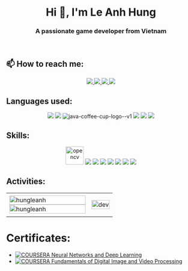 <h1 align="center">Hi 👋, I'm Le Anh Hung</h1>
<p align="center">
  <h3 align="center">A passionate game developer from Vietnam </h3>
</p>
<br />

## 📫 How to reach me:

<p align="center">
  <a href="https://www.linkedin.com/in/h%C3%B9ng-l%C3%AA-anh-83114a176/" target="_blank">
    <img src="https://img.icons8.com/fluent/48/000000/linkedin.png"/>
  </a>
  <a href="https://www.facebook.com/profile.php?id=100009707343135" alt="Facebook">
    <img src="https://img.icons8.com/fluent/48/000000/facebook-new.png" target="_blank" />
  </a> 
  <a href="https://github.com/HungLeAnh" alt="Github">
    <img src="https://img.icons8.com/fluent/48/000000/github.png"/>
  </a> 
  <a href="mailto:leanhung.bhn@gmail.com" alt="Email">
    <img src="https://img.icons8.com/fluent/48/000000/mailing.png"/>
  </a>
</p>

## Languages used:
<p align="center">
  <img src="https://img.icons8.com/color/48/c-plus-plus-logo.png"/> 
  <img src="https://img.icons8.com/color/48/c-sharp-logo.png"/>
  <img src="https://img.icons8.com/color/48/java-coffee-cup-logo--v1.png" alt="java-coffee-cup-logo--v1"/>
  <img src="https://img.icons8.com/color/48/python--v1.png"/>
  <img src="https://img.icons8.com/color/48/html-5--v1.png"/>
  <img src="https://img.icons8.com/color/48/css3.png"/>
  
</p>

## Skills:
<p align="center">
  <img src="https://www.vectorlogo.zone/logos/opencv/opencv-icon.svg" alt="opencv" width="48" height="48"/> 
  <img src="https://img.icons8.com/color/48/000000/microsoft-sql-server.png"/>
  <img src="https://img.icons8.com/color/48/000000/mysql-logo.png"/>
  <img src="https://img.icons8.com/color/48/000000/git.png"/>
  <img src="https://img.icons8.com/color/48/000000/github-2.png"/>
  <img src="https://img.icons8.com/color/48/000000/visual-studio-code-2019.png"/>
  <img src="https://img.icons8.com/color/48/null/visual-studio--v2.png"/>
  <img src="https://img.icons8.com/ios-filled/48/000000/unity.png"/>

</p>

## Activities:

<table style="width:100%;">
  <tr>
    <td>
      <img src="https://github-readme-stats.vercel.app/api/top-langs/?username=HungLeAnh&bg_color=FFFFFF00&text_color=179fa3&layout=compact&hide=CSS&langs_count=10&custom_title=Top%20ngôn%20ngữ%20được%20dùng" alt="hungleanh" width="100%"/>
      <img src="https://github-readme-stats.vercel.app/api?username=HungLeAnh&bg_color=FFFFFF00&text_color=179fa3&show_icons=true&count_private=true&include_all_commits=true&custom_title=Hoạt%20động%20trên%20Github" alt="hungleanh" width="100%"/>
    </td>
    <td>
      <p align="center"> 
        <img src="https://cdn.dribbble.com/users/1059583/screenshots/4171367/coding-freak.gif" alt="dev" width="100%"/>
      </p>
    </td>
  </tr>
</table>

# Certificates:
- [![COURSERA](https://img.shields.io/badge/-COURSERA-green) Neural Networks and Deep Learning](https://www.coursera.org/account/accomplishments/certificate/QMM7D2ND6377)
- [![COURSERA](https://img.shields.io/badge/-COURSERA-green) Fundamentals of Digital Image and Video Processing](https://www.coursera.org/account/accomplishments/certificate/MPKK773NFCR4)
